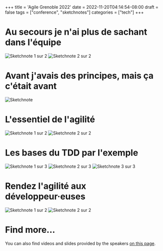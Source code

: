 +++
title = 'Agile Grenoble 2022'
date = 2022-11-20T04:14:54-08:00
draft = false
tags = ["conference", "sketchnotes"]
categories = ["tech"]
+++

# Au secours je n'ai plus de sachant dans l'équipe

![Sketchnote 1 sur 2](Sketchnotes/help_zero_sachant_dans_lequipe_1sur2.jpg)
![Sketchnote 2 sur 2](Sketchnotes/help_zero_sachant_dans_lequipe_2sur2.jpg)

# Avant j'avais des principes, mais ça c'était avant

![Sketchnote](Sketchnotes/principes_cetait_avant.jpg)

# L'essentiel de l'agilité

![Sketchnote 1 sur 2](Sketchnotes/essentiel_agilite_1sur2.jpg)
![Sketchnote 2 sur 2](Sketchnotes/essentiel_agilite_2sur2.jpg)

# Les bases du TDD par l'exemple

![Sketchnote 1 sur 3](Sketchnotes/bases_TDD_par_lexemple_1sur3.jpg)
![Sketchnote 2 sur 3](Sketchnotes/bases_TDD_par_lexemple_2sur3.jpg)
![Sketchnote 3 sur 3](Sketchnotes/bases_TDD_par_lexemple_3sur3.jpg)

# Rendez l'agilité aux développeur·euses

![Sketchnote 1 sur 2](Sketchnotes/rendez_agilite_aux_devs_1sur2.jpg)
![Sketchnote 2 sur 2](Sketchnotes/rendez_agilite_aux_devs_2sur2.jpg)

# Find more...

You can also find videos and slides provided by the speakers [on this page](http://agile-grenoble.org/agile-grenoble-2022-supports-et-videos/).